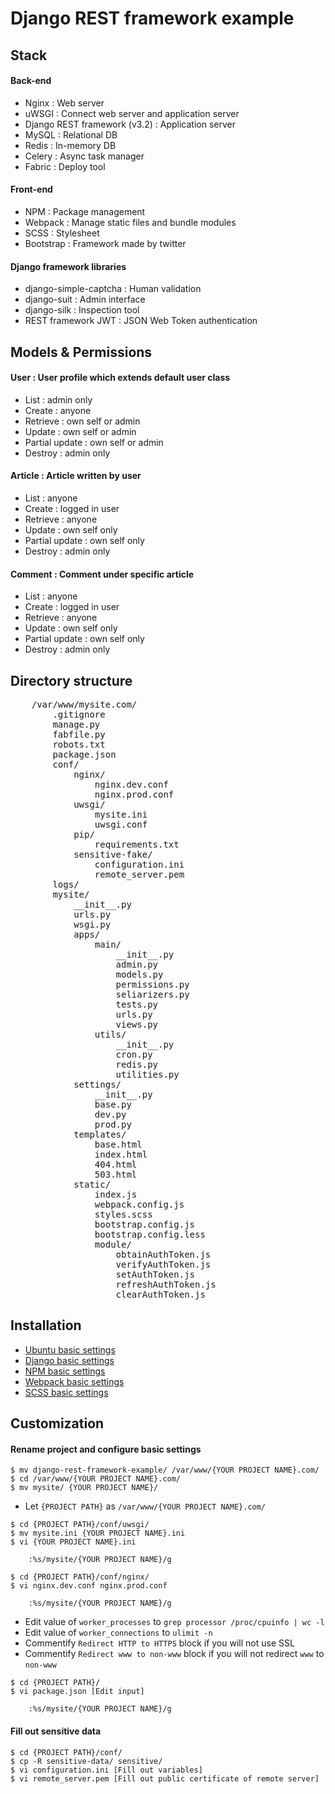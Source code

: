 # Django REST framework example

## Stack

#### Back-end
- Nginx : Web server
- uWSGI : Connect web server and application server
- Django REST framework (v3.2) : Application server
- MySQL : Relational DB
- Redis : In-memory DB
- Celery : Async task manager
- Fabric : Deploy tool

#### Front-end
- NPM : Package management
- Webpack : Manage static files and bundle modules
- SCSS : Stylesheet
- Bootstrap : Framework made by twitter

#### Django framework libraries
- django-simple-captcha : Human validation
- django-suit : Admin interface
- django-silk : Inspection tool 
- REST framework JWT : JSON Web Token authentication


## Models & Permissions

#### User : User profile which extends default user class
- List : admin only
- Create : anyone
- Retrieve : own self or admin
- Update : own self or admin
- Partial update : own self or admin
- Destroy : admin only

#### Article : Article written by user 
- List : anyone
- Create : logged in user
- Retrieve : anyone
- Update : own self only
- Partial update : own self only
- Destroy : admin only

#### Comment : Comment under specific article
- List : anyone
- Create : logged in user
- Retrieve : anyone
- Update : own self only
- Partial update : own self only
- Destroy : admin only


## Directory structure
	
<pre>
	/var/www/mysite.com/
		.gitignore
		manage.py
		fabfile.py
		robots.txt
		package.json
		conf/
			nginx/
				nginx.dev.conf
				nginx.prod.conf
			uwsgi/
				mysite.ini
				uwsgi.conf
			pip/
				requirements.txt
			sensitive-fake/
				configuration.ini
				remote_server.pem
		logs/
		mysite/
			__init__.py
			urls.py
			wsgi.py
			apps/
				main/
					__init__.py
					admin.py
					models.py
					permissions.py
					seliarizers.py
					tests.py
					urls.py
					views.py
				utils/
					__init__.py
					cron.py
					redis.py
					utilities.py
			settings/
				__init__.py
				base.py
				dev.py
				prod.py
			templates/
				base.html
				index.html
				404.html
				503.html
			static/
				index.js
				webpack.config.js
				styles.scss
				bootstrap.config.js
				bootstrap.config.less
				module/
					obtainAuthToken.js
					verifyAuthToken.js
					setAuthToken.js
					refreshAuthToken.js
					clearAuthToken.js
</pre>


## Installation

- <a href="https://github.com/ukjin1192/web-stack-wiki-and-snippets/tree/master/ubuntu-basic-settings" target="_blank">Ubuntu basic settings</a>
- <a href="https://github.com/ukjin1192/web-stack-wiki-and-snippets/tree/master/django-basic-settings" target="_blank">Django basic settings</a>
- <a href="https://github.com/ukjin1192/web-stack-wiki-and-snippets/blob/master/utilities-wiki-and-snippets/manage-package-with-npm.md" target="_blank">NPM basic settings</a>
- <a href="https://github.com/ukjin1192/web-stack-wiki-and-snippets/blob/master/utilities-wiki-and-snippets/use-webpack-as-module-bundler.md" target="_blank">Webpack basic settings</a>
- <a href="https://github.com/ukjin1192/web-stack-wiki-and-snippets/blob/master/utilities-wiki-and-snippets/use-sass-for-stylesheet.md" target="_blank">SCSS basic settings</a>


## Customization

#### Rename project and configure basic settings

~~~~
$ mv django-rest-framework-example/ /var/www/{YOUR PROJECT NAME}.com/
$ cd /var/www/{YOUR PROJECT NAME}.com/
$ mv mysite/ {YOUR PROJECT NAME}/
~~~~

- Let `{PROJECT PATH}` as `/var/www/{YOUR PROJECT NAME}.com/`

~~~~
$ cd {PROJECT PATH}/conf/uwsgi/
$ mv mysite.ini {YOUR PROJECT NAME}.ini
$ vi {YOUR PROJECT NAME}.ini

	:%s/mysite/{YOUR PROJECT NAME}/g

$ cd {PROJECT PATH}/conf/nginx/
$ vi nginx.dev.conf nginx.prod.conf

	:%s/mysite/{YOUR PROJECT NAME}/g
~~~~

-	Edit value of `worker_processes` to `grep processor /proc/cpuinfo | wc -l`
-	Edit value of `worker_connections` to `ulimit -n`
-	Commentify `Redirect HTTP to HTTPS` block if you will not use SSL
-	Commentify `Redirect www to non-www` block if you will not redirect `www` to `non-www`

~~~~
$ cd {PROJECT PATH}/
$ vi package.json [Edit input]

	:%s/mysite/{YOUR PROJECT NAME}/g
~~~~

#### Fill out sensitive data

~~~~
$ cd {PROJECT PATH}/conf/
$ cp -R sensitive-data/ sensitive/
$ vi configuration.ini [Fill out variables]
$ vi remote_server.pem [Fill out public certificate of remote server]
~~~~
